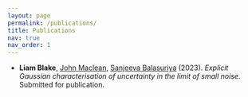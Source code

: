 ```yaml
---
layout: page
permalink: /publications/
title: Publications
nav: true
nav_order: 1
---
```


- **Liam Blake**, [John Maclean](https://researchers.adelaide.edu.au/profile/john.maclean), [Sanjeeva Balasuriya](https://sanji-balasuriya.github.io/) (2023). *Explicit Gaussian characterisation of uncertainty in the limit of small noise*. Submitted for publication.
